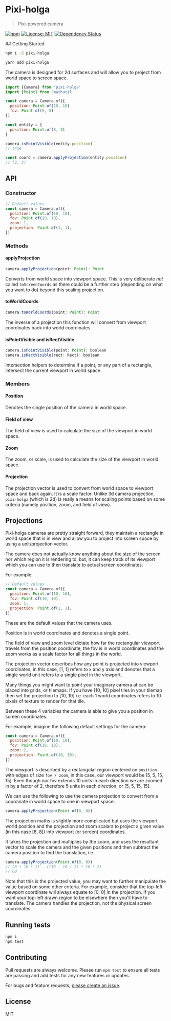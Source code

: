 # Pixi-holga

> Pixi-powered camera

[![npm](https://img.shields.io/npm/v/pixi-holga.svg?style=flat)](https://www.npmjs.com/package/pixi-holga)
[![License: MIT](https://img.shields.io/badge/License-MIT-yellow.svg)](https://opensource.org/licenses/MIT)
[![Dependency Status](https://david-dm.org/mattstyles/pixi-holga.svg)](https://david-dm.org/mattstyles/pixi-holga)

## Getting Started

```sh
npm i -S pixi-holga
```

```sh
yarn add pixi-holga
```

The camera is designed for 2d surfaces and will allow you to project from world space to screen space.

```js
import {Camera} from 'pixi-holga'
import {Point} from 'mathutil'

const camera = Camera.of({
  position: Point.of(10, 10)
  fov: Point.of(5, 5)
})

const entity = {
  position: Point.of(8, 8)
}

camera.isPointVisible(entity.position)
// true

const coord = camera.applyProjection(entity.position)
// [3, 3]
```

## API

### Constructor

```js
// Default values
const camera = Camera.of({
  position: Point.of(10, 10),
  fov: Point.of(10, 10),
  zoom: 1,
  projection: Point.of(1, 1),
})
```

### Methods

#### applyProjection

```js
camera.applyProjection(point: Point): Point
```

Converts from world space into viewport space. This is very deliberate _not_ called `toScreenCoords` as there could be a further step (depending on what you want to do) beyond this scaling projection.

#### toWorldCoords

```js
camera.toWorldCoords(point: Point): Point
```

The inverse of a projection this function will convert from viewport coordinates back into world coordinates.

#### isPointVisible and isRectVisible

```js
camera.isPointVisible(point: Point): boolean
camera.isRectVisible(rect: Rect): boolean
```

Intersection helpers to determine if a point, or any part of a rectangle, intersect the current viewport in world space.

### Members

#### Position <Point>

Denotes the single position of the camera in world space.

#### Field of view <Point>

The field of view is used to calculate the size of the viewport in world space.

#### Zoom <number>

The zoom, or scale, is used to calculate the size of the viewport in world space.

#### Projection <Point>

The projection vector is used to convert from world space to viewport space and back again. It is a scale factor. Unlike 3d camera projection, `pixi-holga` (which is 2d) is really a means for scaling points based on some criteria (namely position, zoom, and field of view).

## Projections

Pixi-holga cameras are pretty straight forward, they maintain a rectangle in world space that is in view and allow you to project into screen space by using a unit/projection vector.

The camera does not actually know anything about the size of the screen nor which region it is rendering to, but, it can keep track of its viewport which you can use to then translate to actual screen coordinates.

For example:

```js
// Default values
const camera = Camera.of({
  position: Point.of(10, 10),
  fov: Point.of(10, 10),
  zoom: 1,
  projection: Point.of(1, 1),
})
```

These are the default values that the camera uses.

Position is in world coordinates and denotes a single point.

The field of view and zoom level dictate how far the rectangular viewport travels from the position coordinate, the fov is in world coordinates and the zoom works as a scale factor for all things in the world.

The projection vector describes how any point is projected into viewport coordinates, in this case, [1, 1] refers to x and y axis and denotes that a single world unit refers to a single pixel in the viewport.

Many things you might want to point your imaginary camera at can be placed into grids, or tilemaps. If you have [10, 10] pixel tiles in your tilemap then set the projection to [10, 10] i.e. each 1 world coordinates refers to 10 pixels of texture to render for that tile.

Between these 4 variables the camera is able to give you a position in screen coordinates.

For example, imagine the following default settings for the camera:

```js
const camera = Camera.of({
  position: Point.of(10, 10),
  fov: Point.of(10, 10),
  zoom: 2,
  projection: Point.of(10, 10),
})
```

The viewport is described by a rectangular region centered on `position` with edges of size `fov / zoom`, in this case, our viewport would be [5, 5, 15, 15]. Even though our fov extends 10 units in each direction we are zoomed in by a factor of 2, therefore 5 units in each direction, or [5, 5, 15, 15].

We can use the following to use the camera projection to convert from a coordinate in world space to one in viewport space:

```js
camera.applyProjection(Point.of(8, 8))
```

The projection maths is slightly more complicated but uses the viewport world position and the projection and zoom scalars to project a given value (in this case [8, 8]) into viewport (or screen) coordinates.

It takes the projection and multiplies by the zoom, and uses the resultant vector to scale the camera and the given positions and then subtract the camera position to find the translation, i.e.

```js
camera.applyProjection(Point.of(8, 8))
// (8 * 10 * 2) - ((10 - 10 / 2) * 10 * 2)
// 60
```

Note that this is the projected value, you may want to further manipulate the value based on some other criteria. For example, consider that the top-left viewport coordinate will always equate to [0, 0] in the projection. If you want your top-left drawn region to be elsewhere then you'll have to translate. The camera handles the projection, not the physical screen coordinates.

## Running tests

```sh
npm i
npm test
```

## Contributing

Pull requests are always welcome. Please run `npm test` to ensure all tests are passing and add tests for any new features or updates.

For bugs and feature requests, [please create an issue](https://github.com/mattstyles/pixi-holga/issues).

## License

MIT

